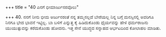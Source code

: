 +++
title = "40 ಎನಗೆ ಭೀಮಾರ್ಜುನರವೊಲು"

+++
40. ನನಗೆ ನೀನು ಭೀಮ ಅರ್ಜುನರಂತೆ ನನ್ನ ತಮ್ಮನಲ್ಲದೆ ಬೇರೆಯಲ್ಲ ನಿನ್ನ ಬಗ್ಗೆ ಮನಸ್ಸಿನಲ್ಲಿ ಅವರಿಗೂ ನಿನಗೂ ಭೇದ ಭಾವನೆ ಇಟ್ಟಿಲ್ಲ. ಬಾ ಬಳಿಗೆ ಎನ್ನುತ್ತ  ಕೈ ಹಿಡಿದುಕೊಂಡು ಧೈರ್ಯವನ್ನು ಹೇಳಿ ಧರ್ಮರಾಜನು  ಯುಯುತ್ಸುವನ್ನು ಕರೆದುಕೊಂಡು ಹೋದನು. ಇತ್ತ ಸೇನೆ ಯುದ್ಧದ ಸನ್ನಾಹದ ಆರ್ಭಟದಿಂದ ಕೋಲಾಹಲ ಮಾಡಿತು.